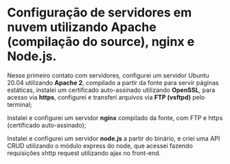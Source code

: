 # Configuração de servidores em nuvem utilizando Apache (compilação do source), nginx e Node.js. 
Nesse primeiro contato com servidores, configurei um servidor Ubuntu 20.04 utilizando **Apache 2**,
compilado a partir da fonte para servir páginas estáticas, instalei um certificado auto-assinado utilizando **OpenSSL**, para acesso via **https**, configurei e transferi arquivos via **FTP (vsftpd)** 
pelo terminal;

Instalei e configurei um servidor **nginx** compilado da fonte, com FTP e https (certificado auto-assinado);

Instalei e configurei um servidor **node.js** a partir do binário, e criei uma API CRUD utilizando o módulo express do node, que acessei fazendo requisições xhttp request utilizando ajax no front-end.